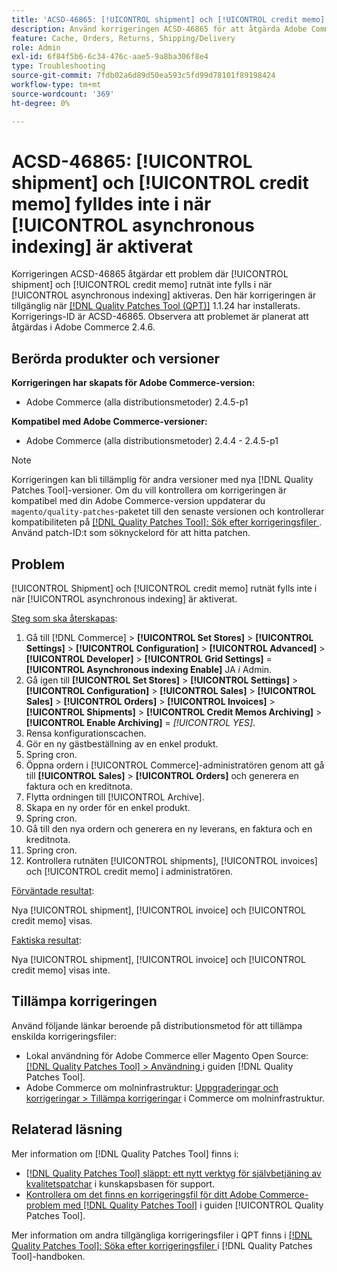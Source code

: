 ```yaml
---
title: 'ACSD-46865: [!UICONTROL shipment] och [!UICONTROL credit memo] fylldes inte i när [!UICONTROL asynchronous indexing] är aktiverat'
description: Använd korrigeringen ACSD-46865 för att åtgärda Adobe Commerce-problemet där [!UICONTROL shipment] och [!UICONTROL credit memo] rutnät inte fylls i när [!UICONTROL asynchronous indexing] är aktiverat.
feature: Cache, Orders, Returns, Shipping/Delivery
role: Admin
exl-id: 6f84f5b6-6c34-476c-aae5-9a8ba306f8e4
type: Troubleshooting
source-git-commit: 7fdb02a6d89d50ea593c5fd99d78101f89198424
workflow-type: tm+mt
source-wordcount: '369'
ht-degree: 0%

---
```


# ACSD-46865: [!UICONTROL shipment] och [!UICONTROL credit memo] fylldes inte i när [!UICONTROL asynchronous indexing] är aktiverat

Korrigeringen ACSD-46865 åtgärdar ett problem där [!UICONTROL shipment] och [!UICONTROL credit memo] rutnät inte fylls i när [!UICONTROL asynchronous indexing] aktiveras. Den här korrigeringen är tillgänglig när [[!DNL Quality Patches Tool (QPT)]](https://experienceleague.adobe.com/sv/docs/commerce-operations/tools/quality-patches-tool/quality-patches-tool-to-self-serve-quality-patches) 1.1.24 har installerats. Korrigerings-ID är ACSD-46865. Observera att problemet är planerat att åtgärdas i Adobe Commerce 2.4.6.

## Berörda produkter och versioner

**Korrigeringen har skapats för Adobe Commerce-version:**

* Adobe Commerce (alla distributionsmetoder) 2.4.5-p1

**Kompatibel med Adobe Commerce-versioner:**

* Adobe Commerce (alla distributionsmetoder) 2.4.4 - 2.4.5-p1

>[!NOTE]
>
>Korrigeringen kan bli tillämplig för andra versioner med nya [!DNL Quality Patches Tool]-versioner. Om du vill kontrollera om korrigeringen är kompatibel med din Adobe Commerce-version uppdaterar du `magento/quality-patches`-paketet till den senaste versionen och kontrollerar kompatibiliteten på [[!DNL Quality Patches Tool]: Sök efter korrigeringsfiler ](https://experienceleague.adobe.com/tools/commerce-quality-patches/index.html?lang=sv-SE). Använd patch-ID:t som söknyckelord för att hitta patchen.

## Problem

[!UICONTROL Shipment] och [!UICONTROL credit memo] rutnät fylls inte i när [!UICONTROL asynchronous indexing] är aktiverat.

<u>Steg som ska återskapas</u>:

1. Gå till [!DNL Commerce] > **[!UICONTROL Set Stores]** > **[!UICONTROL Settings]** > **[!UICONTROL Configuration]** > **[!UICONTROL Advanced]** > **[!UICONTROL Developer]** > **[!UICONTROL Grid Settings]** = **[!UICONTROL Asynchronous indexing Enable]** JA *i* Admin.
2. Gå igen till **[!UICONTROL Set Stores]** > **[!UICONTROL Settings]** > **[!UICONTROL Configuration]** > **[!UICONTROL Sales]** > **[!UICONTROL Sales]** > **[!UICONTROL Orders]** > **[!UICONTROL Invoices]** > **[!UICONTROL Shipments]** > **[!UICONTROL Credit Memos Archiving]** > **[!UICONTROL Enable Archiving]** = *[!UICONTROL YES]*.
3. Rensa konfigurationscachen.
4. Gör en ny gästbeställning av en enkel produkt.
5. Spring cron.
6. Öppna ordern i [!UICONTROL Commerce]-administratören genom att gå till **[!UICONTROL Sales]** > **[!UICONTROL Orders]** och generera en faktura och en kreditnota.
7. Flytta ordningen till [!UICONTROL Archive].
8. Skapa en ny order för en enkel produkt.
9. Spring cron.
10. Gå till den nya ordern och generera en ny leverans, en faktura och en kreditnota.
11. Spring cron.
12. Kontrollera rutnäten [!UICONTROL shipments], [!UICONTROL invoices] och [!UICONTROL credit memo] i administratören.

<u>Förväntade resultat</u>:

Nya [!UICONTROL shipment], [!UICONTROL invoice] och [!UICONTROL credit memo] visas.

<u>Faktiska resultat</u>:

Nya [!UICONTROL shipment], [!UICONTROL invoice] och [!UICONTROL credit memo] visas inte.

## Tillämpa korrigeringen

Använd följande länkar beroende på distributionsmetod för att tillämpa enskilda korrigeringsfiler:

* Lokal användning för Adobe Commerce eller Magento Open Source: [[!DNL Quality Patches Tool] > Användning ](/help/tools/quality-patches-tool/usage.md) i guiden [!DNL Quality Patches Tool].
* Adobe Commerce om molninfrastruktur: [Uppgraderingar och korrigeringar > Tillämpa korrigeringar](https://experienceleague.adobe.com/docs/commerce-cloud-service/user-guide/develop/upgrade/apply-patches.html?lang=sv-SE) i Commerce om molninfrastruktur.

## Relaterad läsning

Mer information om [!DNL Quality Patches Tool] finns i:

* [[!DNL Quality Patches Tool] släppt: ett nytt verktyg för självbetjäning av kvalitetspatchar](https://experienceleague.adobe.com/sv/docs/commerce-operations/tools/quality-patches-tool/quality-patches-tool-to-self-serve-quality-patches) i kunskapsbasen för support.
* [Kontrollera om det finns en korrigeringsfil för ditt Adobe Commerce-problem med  [!DNL Quality Patches Tool]](/help/tools/quality-patches-tool/patches-available-in-qpt/check-patch-for-magento-issue-with-magento-quality-patches.md) i guiden [!UICONTROL Quality Patches Tool].


Mer information om andra tillgängliga korrigeringsfiler i QPT finns i [[!DNL Quality Patches Tool]: Söka efter korrigeringsfiler ](https://experienceleague.adobe.com/tools/commerce-quality-patches/index.html?lang=sv-SE) i [!DNL Quality Patches Tool]-handboken.
